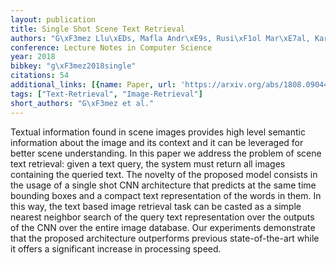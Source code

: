 ```yaml
---
layout: publication
title: Single Shot Scene Text Retrieval
authors: "G\xF3mez Llu\xEDs, Mafla Andr\xE9s, Rusi\xF1ol Mar\xE7al, Karatzas Dimosthenis"
conference: Lecture Notes in Computer Science
year: 2018
bibkey: "g\xF3mez2018single"
citations: 54
additional_links: [{name: Paper, url: 'https://arxiv.org/abs/1808.09044'}]
tags: ["Text-Retrieval", "Image-Retrieval"]
short_authors: "G\xF3mez et al."
---
```

Textual information found in scene images provides high level semantic
information about the image and its context and it can be leveraged for better
scene understanding. In this paper we address the problem of scene text
retrieval: given a text query, the system must return all images containing the
queried text. The novelty of the proposed model consists in the usage of a
single shot CNN architecture that predicts at the same time bounding boxes and
a compact text representation of the words in them. In this way, the text based
image retrieval task can be casted as a simple nearest neighbor search of the
query text representation over the outputs of the CNN over the entire image
database. Our experiments demonstrate that the proposed architecture
outperforms previous state-of-the-art while it offers a significant increase in
processing speed.